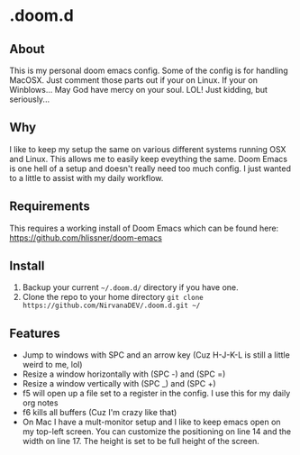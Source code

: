 # .doom.d

## About
This is my personal doom emacs config. Some of the config is for handling
MacOSX. Just comment those parts out if your on Linux. If your on Winblows...
May God have mercy on your soul. LOL! Just kidding, but seriously...

## Why
I like to keep my setup the same on various different systems running OSX and
Linux. This allows me to easily keep eveything the same. Doom Emacs is one hell
of a setup and doesn't really need too much config. I just wanted to a little to
assist with my daily workflow.

## Requirements
This requires a working install of Doom Emacs which can be found here: https://github.com/hlissner/doom-emacs

## Install
1. Backup your current `~/.doom.d/` directory if you have one.
2. Clone the repo to your home directory `git clone https://github.com/NirvanaDEV/.doom.d.git ~/`

## Features
- Jump to windows with SPC and an arrow key (Cuz H-J-K-L is still a little weird
  to me, lol)
- Resize a window horizontally with (SPC -) and (SPC =)
- Resize a window vertically with (SPC _) and (SPC +)
- f5 will open up a file set to a register in the config. I use this for my
  daily org notes
- f6 kills all buffers (Cuz I'm crazy like that)
- On Mac I have a mult-monitor setup and I like to keep emacs open on my
  top-left screen. You can customize the positioning on line 14 and the width on
  line 17. The height is set to be full height of the screen.
